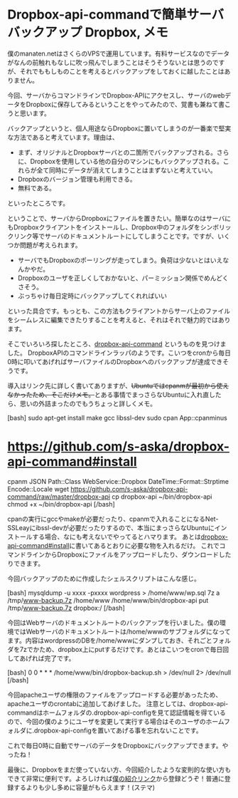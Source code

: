 Dropbox-api-commandで簡単サーババックアップ
Dropbox, メモ
=====
僕のmanaten.netはさくらのVPSで運用しています。有料サービスなのでデータがなんの前触れもなしに吹っ飛んでしまうことはそうそうないとは思うのですが、それでももしものことを考えるとバックアップをしておくに越したことはありません。

今回、サーバからコマンドラインでDropbox-APIにアクセスし、サーバのwebデータをDropboxに保存してみるということをやってみたので、覚書も兼ねて書こうと思います。

<!--more-->

バックアップというと、個人用途ならDropboxに置いてしまうのが一番楽で堅実な方法であると考えています。理由は、
<ul>
	<li>まず、オリジナルとDropboxサーバとの二箇所でバックアップされる。さらに、Dropboxを使用している他の自分のマシンにもバックアップされる。これらが全て同時にデータが消えてしまうことはまずないと考えていい。</li>
	<li>Dropboxのバージョン管理も利用できる。</li>
	<li>無料である。</li>
</ul>
といったところです。

ということで、サーバからDropboxにファイルを置きたい。簡単なのはサーバにもDropboxクライアントをインストールし、Dropbox中のフォルダをシンボリックリンク等でサーバのドキュメントルートにしてしまうことです。ですが、いくつか問題が考えられます。
<ul>
	<li>サーバでもDropboxのポーリングが走ってしまう。負荷は少ないとはいえなんかやだ。</li>
	<li>Dropboxのユーザを正しくしておかないと、パーミッション関係でめんどくさそう。</li>
	<li>ぶっちゃけ毎日定時にバックアップしてくれればいい</li>
</ul>
といった具合です。もっとも、この方法もクライアントからサーバ上のファイルをシームレスに編集できたりすることを考えると、それはそれで魅力的ではあります。

そこでいろいろ探したところ、<a href="https://github.com/s-aska/dropbox-api-command">dropbox-api-command</a> というものを見つけました。 DropboxAPIのコマンドラインラッパのようです。こいつをcronから毎日0時に叩いてあげればサーバファイルのDropboxへのバックアップが達成できそうです。

導入はリンク先に詳しく書いてありますが、<del datetime="2012-09-22T21:04:57+00:00">Ubuntuではcpanmが最初から使えなかったため、そこだけメモ。</del>とある事情でまっさらなUbuntuに入れ直したら、思いの外詰まったのでもうちょっと詳しくメモ。

[bash]
sudo apt-get install make gcc libssl-dev
sudo cpan App::cpanminus

# https://github.com/s-aska/dropbox-api-command#install
cpanm JSON Path::Class WebService::Dropbox DateTime::Format::Strptime Encode::Locale
wget https://github.com/s-aska/dropbox-api-command/raw/master/dropbox-api
cp dropbox-api ~/bin/dropbox-api
chmod +x ~/bin/dropbox-api
[/bash]

cpanの実行にgccやmakeが必要だったり、cpanmで入れることになるNet-SSLeayにibssl-devが必要だったりするので、本当にまっさらなUbuntuにインストールする場合、なにも考えないでやってるとハマります。
あとは<a href="https://github.com/s-aska/dropbox-api-command#install">dropbox-api-command#install</a>に書いてあるとおりに必要な物を入れるだけ。
これでコマンドラインからDropboxにファイルをアップロードしたり、ダウンロードしたりできます。

今回バックアップのために作成したシェルスクリプトはこんな感じ。

[bash]
mysqldump -u xxxx -pxxxx wordpress > /home/www/wp.sql
7z a /tmp/www-backup.7z /home/www
/home/www/bin/dropbox-api put /tmp/www-backup.7z dropbox:/
[/bash]

今回はWebサーバのドキュメントルートのバックアップを行いました。僕の環境ではWebサーバのドキュメントルートは/home/wwwのサブフォルダになってます。内容はwordpressのDBを/home/wwwにダンプしておき、それごとフォルダを7zでかため、dropbox上にputするだけです。あとはこいつをcronで毎日回してあげれば完了です。

[bash]
0 0 * * * /home/www/bin/dropbox-backup.sh > /dev/null 2> /dev/null
[/bash]

今回apacheユーザの権限のファイルをアップロードする必要があったため、apacheユーザのcrontabに追加してあげました。
注意としては、dropbox-api-commandはホームフォルダの.dropbox-api-configを見て認証情報を得ているので、今回の僕のようにユーザを変更して実行する場合はそのユーザのホームフォルダに.dropbox-api-configを置いてあげる事を忘れないことです。

これで毎日0時に自動でサーバのデータをDropboxにバックアップできます。やったね！

最後に、Dropboxをまだ使っていない方、今回紹介したような変則的な使い方もできて非常に便利です。よろしければ<a href="http://db.tt/SoBffex">僕の紹介リンク</a>から登録どうぞ！普通に登録するよりも少し多めに容量がもらえます！(ステマ)
